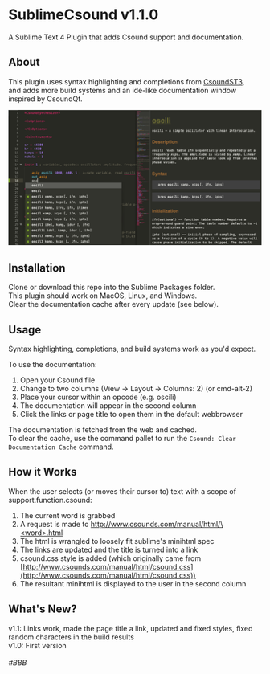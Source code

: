# SublimeCsound v1.1.0
A Sublime Text 4 Plugin that adds Csound support and documentation.

## About
This plugin uses syntax highlighting and completions from [CsoundST3](https://github.com/nikhilsinghmus/CsoundST3),<br>
and adds more build systems and an ide-like documentation window inspired by CsoundQt.

![Csound Example](example.png)

## Installation
Clone or download this repo into the Sublime Packages folder.<br>
This plugin should work on MacOS, Linux, and Windows.<br>
Clear the documentation cache after every update (see below).

## Usage
Syntax highlighting, completions, and build systems work as you'd expect.

To use the documentation:
1. Open your Csound file
2. Change to two columns (View -> Layout -> Columns: 2) (or cmd-alt-2)
3. Place your cursor within an opcode (e.g. oscili)
4. The documentation will appear in the second column
5. Click the links or page title to open them in the default webbrowser

The documentation is fetched from the web and cached.<br>
To clear the cache, use the command pallet to run the `Csound: Clear Documentation Cache` command.

## How it Works
When the user selects (or moves their cursor to) text with a scope of support.function.csound:
1. The current word is grabbed
2. A request is made to [http://www.csounds.com/manual/html/\<word\>.html]()
3. The html is wrangled to loosely fit sublime's minihtml spec
4. The links are updated and the title is turned into a link
5. csound.css style is added (which originally came from [http://www.csounds.com/manual/html/csound.css](http://www.csounds.com/manual/html/csound.css))
6. The resultant minihtml is displayed to the user in the second column

## What's New?
v1.1: Links work, made the page title a link, updated and fixed styles, fixed random characters in the build results<br>
v1.0: First version<br>
<br>
*#BBB*
